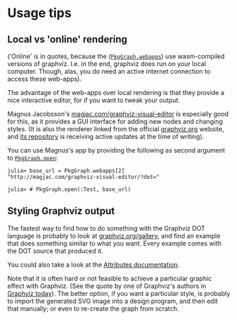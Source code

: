 
# Usage tips

## Local vs 'online' rendering

('Online' is in quotes, because the ([`PkgGraph.webapps`](@ref))
use wasm-compiled versions of graphviz. I.e. in the end, graphviz does run on your local
computer. Though, alas, you do need an active internet connection to access these web-apps).

The advantage of the web-apps over local rendering is that they provide a nice
interactive editor, for if you want to tweak your output.

Magnus Jacobsson's [magjac.com/graphviz-visual-editor][mj] is especially good for
this, as it provides a GUI interface for adding new nodes and changing styles.
(It is also the renderer linked from the official [graphviz.org] website,
and [its repository][gh] is receiving active updates at the time of writing).

You can use Magnus's app by providing the following as second argument to
[`PkgGraph.open`](@ref):

```jldoctest; setup=:( using PkgGraph )
julia> base_url = PkgGraph.webapps[2]
"http://magjac.com/graphviz-visual-editor/?dot="

julia> # PkgGraph.open(:Test, base_url)
```

[mj]: http://magjac.com/graphviz-visual-editor
[gh]: https://github.com/magjac/graphviz-visual-editor
[graphviz.org]: https://graphviz.org



## Styling Graphviz output

The fastest way to find how to do something with the Graphviz DOT language is probably to look at [graphviz.org/gallery][1], and find an example that does something similar to what you want. Every example comes with the DOT source that produced it.

You could also take a look at the [Attributes documentation][2].

Note that it is often hard or not feasible to achieve a particular graphic effect with
Graphviz. (See the quote by one of Graphviz's authors in [Graphviz today](@ref)).
The better option, if you want a particular style, is probably to import the generated
SVG image into a design program, and then edit that manually; or even to re-create the
graph from scratch.

[1]: https://graphviz.org/gallery
[2]: https://graphviz.org/doc/info/attrs.html
